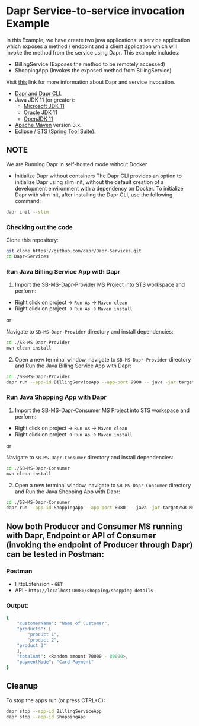 # Dapr Service-to-service invocation Example

In this Example, we have create two java applications: a service application which exposes a method / endpoint and a client application which will invoke the method from the service using Dapr.
This example includes:

* BillingService (Exposes the method to be remotely accessed)
* ShoppingApp (Invokes the exposed method from BillingService)

Visit [this](https://docs.dapr.io/developing-applications/building-blocks/service-invocation/service-invocation-overview/) link for more information about Dapr and service invocation.
 
* [Dapr and Dapr CLI](https://docs.dapr.io/getting-started/install-dapr/).
* Java JDK 11 (or greater):
    * [Microsoft JDK 11](https://docs.microsoft.com/en-us/java/openjdk/download#openjdk-11)
    * [Oracle JDK 11](https://www.oracle.com/technetwork/java/javase/downloads/index.html#JDK11)
    * [OpenJDK 11](https://jdk.java.net/11/)
* [Apache Maven](https://maven.apache.org/install.html) version 3.x.
* [Eclipse / STS (Spring Tool Suite)](https://spring.io/tools).

## NOTE
We are Running Dapr in self-hosted mode without Docker
* Initialize Dapr without containers
The Dapr CLI provides an option to initialize Dapr using slim init, without the default creation of a development environment with a dependency on Docker. To initialize Dapr with slim init, after installing the Dapr CLI, use the following command:

```sh
dapr init --slim
```

### Checking out the code

Clone this repository:

```sh
git clone https://github.com/dapr/Dapr-Services.git
cd Dapr-Services
```

### Run Java Billing Service App with Dapr

1. Import the SB-MS-Dapr-Provider MS Project into STS workspace and perform:
 * Right click on project -> `Run As` -> `Maven clean`
 * Right click on project -> `Run As` -> `Maven install`
 
or 

Navigate to `SB-MS-Dapr-Provider` directory and install dependencies:

```bash
cd ./SB-MS-Dapr-Provider
mvn clean install
```
  
2.  Open a new terminal window, navigate to `SB-MS-Dapr-Provider` directory and Run the Java Billing Service App with Dapr:

```bash
cd ./SB-MS-Dapr-Provider
dapr run --app-id BillingServiceApp --app-port 9900 -- java -jar target/SB-MS-Dapr-Provider-0.0.1-SNAPSHOT.jar
```

### Run Java Shopping App with Dapr

1. Import the SB-MS-Dapr-Consumer MS Project into STS workspace and perform:
 * Right click on project -> `Run As` -> `Maven clean`
 * Right click on project -> `Run As` -> `Maven install`
 
or 

Navigate to `SB-MS-Dapr-Consumer` directory and install dependencies:

```bash
cd ./SB-MS-Dapr-Consumer
mvn clean install
```
  
2.  Open a new terminal window, navigate to `SB-MS-Dapr-Consumer` directory and Run the Java Shopping App with Dapr:

```bash
cd ./SB-MS-Dapr-Consumer
dapr run --app-id ShoppingApp --app-port 8080 -- java -jar target/SB-MS-Dapr-Consumer-0.0.1.jar
```

## Now both Producer and Consumer MS running with Dapr, Endpoint or API of Consumer (invoking the endpoint of Producer through Dapr) can be tested in Postman:

### Postman 
* HttpExtension - `GET`
* API - `http://localhost:8080/shopping/shopping-details`

### Output:

```sh
{
    "customerName": "Name of Customer",
    "products": [
        "product 1",
        "product 2",
	"product 3"
    ],
    "totalAmt": <Random amount 70000 - 80000>,
    "paymentMode": "Card Payment"
}
```

## Cleanup

To stop the apps run (or press CTRL+C):


```bash
dapr stop --app-id BillingServiceApp
dapr stop --app-id ShoppingApp
```

